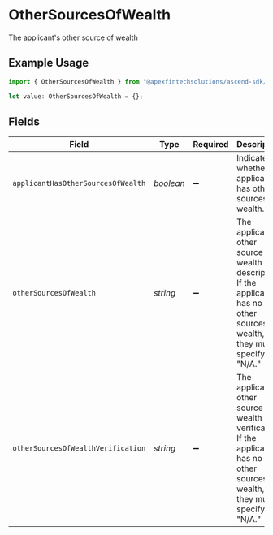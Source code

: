 # OtherSourcesOfWealth

The applicant's other source of wealth

## Example Usage

```typescript
import { OtherSourcesOfWealth } from "@apexfintechsolutions/ascend-sdk/models/components";

let value: OtherSourcesOfWealth = {};
```

## Fields

| Field                                                                                                                          | Type                                                                                                                           | Required                                                                                                                       | Description                                                                                                                    | Example                                                                                                                        |
| ------------------------------------------------------------------------------------------------------------------------------ | ------------------------------------------------------------------------------------------------------------------------------ | ------------------------------------------------------------------------------------------------------------------------------ | ------------------------------------------------------------------------------------------------------------------------------ | ------------------------------------------------------------------------------------------------------------------------------ |
| `applicantHasOtherSourcesOfWealth`                                                                                             | *boolean*                                                                                                                      | :heavy_minus_sign:                                                                                                             | Indicates whether the applicant has other sources of wealth.                                                                   | true                                                                                                                           |
| `otherSourcesOfWealth`                                                                                                         | *string*                                                                                                                       | :heavy_minus_sign:                                                                                                             | The applicant's other source of wealth description. If the applicant has no other sources of wealth, they must specify "N/A."  | I also have a small business selling handmade jewelry.                                                                         |
| `otherSourcesOfWealthVerification`                                                                                             | *string*                                                                                                                       | :heavy_minus_sign:                                                                                                             | The applicant's other source of wealth verification. If the applicant has no other sources of wealth, they must specify "N/A." | I have a business license and tax returns to verify my business.                                                               |